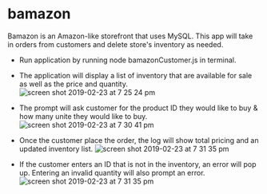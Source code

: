 # bamazon

Bamazon is an Amazon-like storefront that uses MySQL. This app will take in orders from customers and delete store's inventory as needed. 

* Run application by running node bamazonCustomer.js in terminal. 

* The application will display a list of inventory that are available for sale as well as the price and quantity. 
![screen shot 2019-02-23 at 7 25 24 pm](https://user-images.githubusercontent.com/41980189/53294779-4eee9900-37a2-11e9-99fb-5d80e5543f7e.png)

* The prompt will ask customer for the product ID they would like to buy & how many unite they would like to buy. 
![screen shot 2019-02-23 at 7 30 41 pm](https://user-images.githubusercontent.com/41980189/53294742-87da3e00-37a1-11e9-875e-8ffe26ef6c8b.png)

* Once the customer place the order, the log will show total pricing and an updated inventory list. 
![screen shot 2019-02-23 at 7 31 35 pm](https://user-images.githubusercontent.com/41980189/53294747-a809fd00-37a1-11e9-858d-e32c204ec2c5.png)

* If the customer enters an ID that is not in the inventory, an error will pop up. Entering an invalid quantity will also prompt an error. <br>
![screen shot 2019-02-23 at 7 31 35 pm](https://user-images.githubusercontent.com/41980189/53294747-a809fd00-37a1-11e9-858d-e32c204ec2c5.png)


